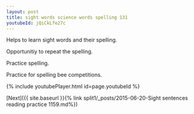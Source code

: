 ```yaml
---
layout: post
title: sight words science words spelling 131
youtubeId: jQiCkLfe27c
---
```

 
 
Helps to learn sight words and their spelling.

Opportunitiy to repeat the spelling. 

Practice spelling. 
 
Practice for spelling bee competitions. 
 
{% include youtubePlayer.html id=page.youtubeId %}
 
 

[Next]({{ site.baseurl }}{% link  split1/_posts/2015-06-20-Sight sentences reading practice 1159.md%})
 
